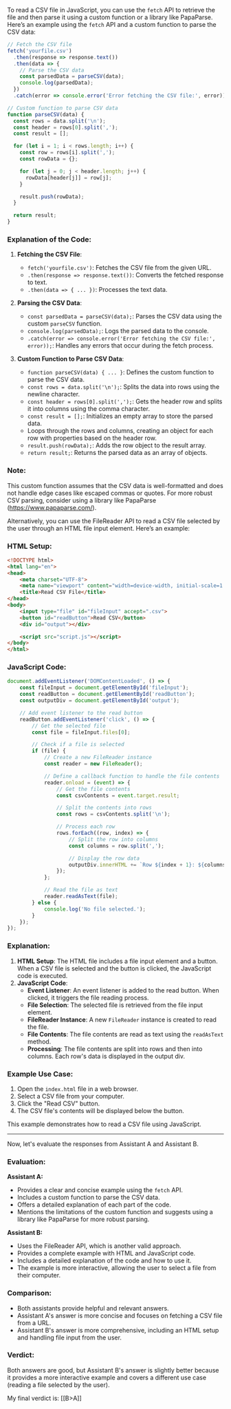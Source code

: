 
To read a CSV file in JavaScript, you can use the `fetch` API to retrieve the file and then parse it using a custom function or a library like PapaParse. Here’s an example using the `fetch` API and a custom function to parse the CSV data:

```javascript
// Fetch the CSV file
fetch('yourfile.csv')
  .then(response => response.text())
  .then(data => {
    // Parse the CSV data
    const parsedData = parseCSV(data);
    console.log(parsedData);
  })
  .catch(error => console.error('Error fetching the CSV file:', error));

// Custom function to parse CSV data
function parseCSV(data) {
  const rows = data.split('\n');
  const header = rows[0].split(',');
  const result = [];

  for (let i = 1; i < rows.length; i++) {
    const row = rows[i].split(',');
    const rowData = {};

    for (let j = 0; j < header.length; j++) {
      rowData[header[j]] = row[j];
    }

    result.push(rowData);
  }

  return result;
}
```

### Explanation of the Code:

1. **Fetching the CSV File**:
   - `fetch('yourfile.csv')`: Fetches the CSV file from the given URL.
   - `.then(response => response.text())`: Converts the fetched response to text.
   - `.then(data => { ... })`: Processes the text data.

2. **Parsing the CSV Data**:
   - `const parsedData = parseCSV(data);`: Parses the CSV data using the custom `parseCSV` function.
   - `console.log(parsedData);`: Logs the parsed data to the console.
   - `.catch(error => console.error('Error fetching the CSV file:', error));`: Handles any errors that occur during the fetch process.

3. **Custom Function to Parse CSV Data**:
   - `function parseCSV(data) { ... }`: Defines the custom function to parse the CSV data.
   - `const rows = data.split('\n');`: Splits the data into rows using the newline character.
   - `const header = rows[0].split(',');`: Gets the header row and splits it into columns using the comma character.
   - `const result = [];`: Initializes an empty array to store the parsed data.
   - Loops through the rows and columns, creating an object for each row with properties based on the header row.
   - `result.push(rowData);`: Adds the row object to the result array.
   - `return result;`: Returns the parsed data as an array of objects.

### Note:
This custom function assumes that the CSV data is well-formatted and does not handle edge cases like escaped commas or quotes. For more robust CSV parsing, consider using a library like PapaParse (https://www.papaparse.com/).

Alternatively, you can use the FileReader API to read a CSV file selected by the user through an HTML file input element. Here’s an example:

### HTML Setup:
```html
<!DOCTYPE html>
<html lang="en">
<head>
    <meta charset="UTF-8">
    <meta name="viewport" content="width=device-width, initial-scale=1.0">
    <title>Read CSV File</title>
</head>
<body>
    <input type="file" id="fileInput" accept=".csv">
    <button id="readButton">Read CSV</button>
    <div id="output"></div>

    <script src="script.js"></script>
</body>
</html>
```

### JavaScript Code:
```javascript
document.addEventListener('DOMContentLoaded', () => {
    const fileInput = document.getElementById('fileInput');
    const readButton = document.getElementById('readButton');
    const outputDiv = document.getElementById('output');

    // Add event listener to the read button
    readButton.addEventListener('click', () => {
        // Get the selected file
        const file = fileInput.files[0];

        // Check if a file is selected
        if (file) {
            // Create a new FileReader instance
            const reader = new FileReader();

            // Define a callback function to handle the file contents
            reader.onload = (event) => {
                // Get the file contents
                const csvContents = event.target.result;

                // Split the contents into rows
                const rows = csvContents.split('\n');

                // Process each row
                rows.forEach((row, index) => {
                    // Split the row into columns
                    const columns = row.split(',');

                    // Display the row data
                    outputDiv.innerHTML += `Row ${index + 1}: ${columns.join(', ')}.<br>`;
                });
            };

            // Read the file as text
            reader.readAsText(file);
        } else {
            console.log('No file selected.');
        }
    });
});
```

### Explanation:
1. **HTML Setup**: The HTML file includes a file input element and a button. When a CSV file is selected and the button is clicked, the JavaScript code is executed.
2. **JavaScript Code**:
   - **Event Listener**: An event listener is added to the read button. When clicked, it triggers the file reading process.
   - **File Selection**: The selected file is retrieved from the file input element.
   - **FileReader Instance**: A new `FileReader` instance is created to read the file.
   - **File Contents**: The file contents are read as text using the `readAsText` method.
   - **Processing**: The file contents are split into rows and then into columns. Each row's data is displayed in the output div.

### Example Use Case:
1. Open the `index.html` file in a web browser.
2. Select a CSV file from your computer.
3. Click the "Read CSV" button.
4. The CSV file's contents will be displayed below the button.

This example demonstrates how to read a CSV file using JavaScript.

---

Now, let's evaluate the responses from Assistant A and Assistant B.

### Evaluation:

**Assistant A:**
- Provides a clear and concise example using the `fetch` API.
- Includes a custom function to parse the CSV data.
- Offers a detailed explanation of each part of the code.
- Mentions the limitations of the custom function and suggests using a library like PapaParse for more robust parsing.

**Assistant B:**
- Uses the FileReader API, which is another valid approach.
- Provides a complete example with HTML and JavaScript code.
- Includes a detailed explanation of the code and how to use it.
- The example is more interactive, allowing the user to select a file from their computer.

### Comparison:
- Both assistants provide helpful and relevant answers.
- Assistant A's answer is more concise and focuses on fetching a CSV file from a URL.
- Assistant B's answer is more comprehensive, including an HTML setup and handling file input from the user.

### Verdict:
Both answers are good, but Assistant B's answer is slightly better because it provides a more interactive example and covers a different use case (reading a file selected by the user).

My final verdict is: [[B>A]]